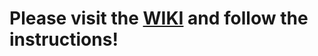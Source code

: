 # Please visit the [WIKI](https://github.com/wallisonalves/remastersys-ubuntu/wiki) and follow the instructions!
